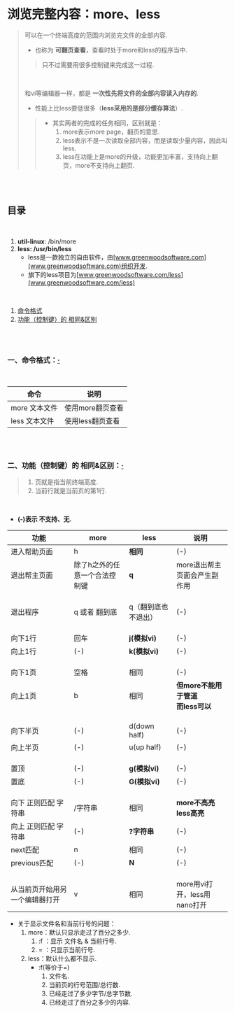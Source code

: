 # 浏览完整内容：more、less
> 可以在一个终端高度的范围内浏览完文件的全部内容.
>
> - 也称为 **可翻页查看**，查看时处于more和less的程序当中.
>
>> 只不过需要用很多控制键来完成这一过程.
>>
> <br>
>
> 和vi等编辑器一样，都是 **一次性先将文件的全部内容读入内存的**.
>
> - 性能上比less要低很多（**less采用的是部分缓存算法**）.
>
>> - 其实两者的完成的任务相同，区别就是：
>>   1. more表示more page，翻页的意思.
>>   2. less表示不是一次读取全部内容，而是读取少量内容，因此叫less.
>>   3. less在功能上是more的升级，功能更加丰富，支持向上翻页，more不支持向上翻页.

<br><br>

## 目录

<br>

1. **util-linux**: /bin/more
2. **less: /usr/bin/less**
   - less是一款独立的自由软件，由[www.greenwoodsoftware.com](www.greenwoodsoftware.com)组织开发.
   - 旗下的less项目为[www.greenwoodsoftware.com/less](www.greenwoodsoftware.com/less)

<br>

1. [命令格式](#一命令格式)
2. [功能（控制键）的 相同&区别](#二功能控制键的-相同区别)

<br><br>

### 一、命令格式：[·](#目录)

<br>

| 命令 | 说明 |
| --- | --- |
| more 文本文件 | 使用more翻页查看 |
| less 文本文件 | 使用less翻页查看 |

<br><br>

### 二、功能（控制键）的 相同&区别：[·](#目录)
> 1. 页就是指当前终端高度.
> 2. 当前行就是当前页的第1行.

<br>

- **(-)表示 不支持、无.**

| 功能 | more | less | 说明 |
| --- | --- | --- | --- |
| 进入帮助页面 | h | **相同** | (-) |
| 退出帮主页面 | 除了h之外的任意一个合法控制键 | **q** | more退出帮主页面会产生副作用 |
|  |  |  |  |
|  |  |  |  |
|  |  |  |  |
| 退出程序 | q 或者 翻到底 | q（翻到底也不退出）| (-) |
|  |  |  |  |
|  |  |  |  |
|  |  |  |  |
| 向下1行 | 回车 | **j(模拟vi)** | (-) |
| 向上1行 | (-) | **k(模拟vi)** | (-) |
|  |  |  |  |
|  |  |  |  |
|  |  |  |  |
| 向下1页 | 空格 | 相同 | (-) |
| 向上1页 | b | 相同 | **但more不能用于管道<br>而less可以** |
|  |  |  |  |
|  |  |  |  |
|  |  |  |  |
| 向下半页 | (-) | d(down half) | (-) |
| 向上半页 | (-) | u(up half) | (-) |
|  |  |  |  |
|  |  |  |  |
|  |  |  |  |
| 置顶 | (-) | **g(模拟vi)** | (-) |
| 置底 | (-) | **G(模拟vi)** | (-) |
|  |  |  |  |
|  |  |  |  |
|  |  |  |  |
| 向下 正则匹配 字符串 | /字符串 | 相同 | **more不高亮<br>less高亮** |
| 向上 正则匹配 字符串 | (-) | **?字符串** | (-) |
| next匹配 | n | 相同 | (-) |
| previous匹配 | (-) | **N** | (-) |
|  |  |  |  |
|  |  |  |  |
|  |  |  |  |
| 从当前页开始用另一个编辑器打开 | v | 相同 | more用vi打开，less用nano打开 |

- 关于显示文件名和当前行号的问题：
   1. more：默认只显示走过了百分之多少.
      1. :f ：显示 文件名 & 当前行号.
      2. = ：只显示当前行号.
   2. less：默认什么都不显示.
      - :f(等价于=)
         1. 文件名.
         2. 当前页的行号范围/总行数.
         3. 已经走过了多少字节/总字节数.
         4. 已经走过了百分之多少的内容.
